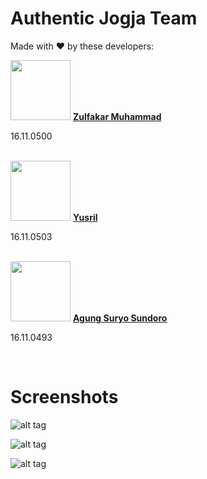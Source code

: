 # Authentic Jogja Team</br>
Made with :heart: by these developers: </br>

<img src="http://www.amikom.ac.id/public/fotomhs/2016/16_11_0500.jpg" height="96" width="96">
<a href="https://fb.me/muzaelzaf" target="_blank"><b>Zulfakar Muhammad</b></a> </br>
<p>16.11.0500</p> </br>

<img src="http://www.amikom.ac.id/public/fotomhs/2016/16_11_0503.jpg" height="96" width="96">
<a href="https://www.facebook.com/profile.php?id=100010387540632"><b>Yusril</b></a> </br>
<p>16.11.0503</p> </br>

<img src="http://www.amikom.ac.id/public/fotomhs/2016/16_11_0493.jpg" height="96" width="96">
<a href="https://www.facebook.com/agungsagsusyl"><b>Agung Suryo Sundoro</b></a> </br>
<p>16.11.0493</p> </br>

# Screenshots
![alt tag](https://drive.google.com/open?id=1r07n9hgw4KMpJU5fVZI4vQJ9qAjFjTZl)

![alt tag](https://drive.google.com/open?id=1oY8Pv777OFazYVfhpCUTmmFTYTXMPYlu)

![alt tag](https://lh5.googleusercontent.com/ykkW4W8R2UYRQ46U2Cl_aFtQQXrcU36ZJsaQjK6ktBky-hKosbx1dkKef66RUWfU_lJQngKwUrboGOpM4Hpv=w1368-h665-rw)

